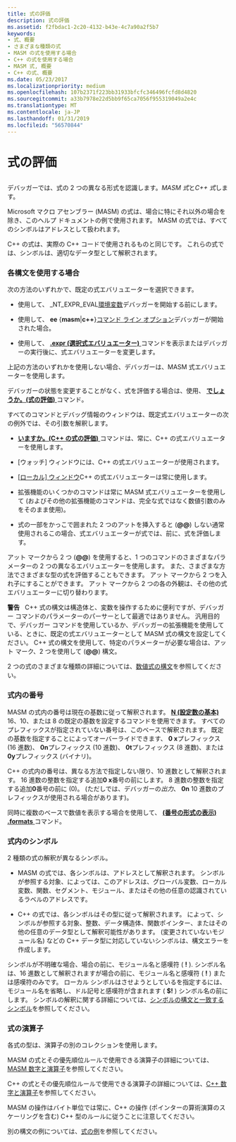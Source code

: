 ```yaml
---
title: 式の評価
description: 式の評価
ms.assetid: f2fbdac1-2c20-4132-b43e-4c7a90a2f5b7
keywords:
- 式、概要
- さまざまな種類の式
- MASM の式を使用する場合
- C++ の式を使用する場合
- MASM 式, 概要
- C++ の式、概要
ms.date: 05/23/2017
ms.localizationpriority: medium
ms.openlocfilehash: 107b2371f223bb31933bfcfc346496fcfd8d4820
ms.sourcegitcommit: a33b7978e22d5bb9f65ca7056f955319049a2e4c
ms.translationtype: MT
ms.contentlocale: ja-JP
ms.lasthandoff: 01/31/2019
ms.locfileid: "56570844"
---
```

# <a name="evaluating-expressions"></a>式の評価


## <span id="ddk_evaluating_expressions_dbg"></span><span id="DDK_EVALUATING_EXPRESSIONS_DBG"></span>


デバッガーでは、式の 2 つの異なる形式を認識します。*MASM 式*と*C++ 式*します。

Microsoft マクロ アセンブラー (MASM) の式は、場合に特にそれ以外の場合を除き、このヘルプ ドキュメントの例で使用されます。 MASM の式では、すべてのシンボルはアドレスとして扱われます。

C++ の式は、実際の C++ コードで使用されるものと同じです。 これらの式では、シンボルは、適切なデータ型として解釈されます。

### <a name="span-idwheneachsyntaxisusedspanspan-idwheneachsyntaxisusedspanwhen-each-syntax-is-used"></a><span id="when_each_syntax_is_used"></span><span id="WHEN_EACH_SYNTAX_IS_USED"></span>各構文を使用する場合

次の方法のいずれかで、既定の式エバリュエーターを選択できます。

-   使用して、 \_NT\_EXPR\_EVAL[環境変数](general-environment-variables.md)デバッガーを開始する前にします。

-   使用して、 **ee** {**masm**|**c++**}[コマンド ライン オプション](command-line-options.md)デバッガーが開始された場合。

-   使用して、 [ **.expr (選択式エバリュエーター)** ](-expr--choose-expression-evaluator-.md)コマンドを表示またはデバッガーの実行後に、式エバリュエーターを変更します。

上記の方法のいずれかを使用しない場合、デバッガーは、MASM 式エバリュエーターを使用します。

デバッガーの状態を変更することがなく、式を評価する場合は、使用、 [**でしょうか。(式の評価)** ](---evaluate-expression-.md)コマンド。

すべてのコマンドとデバッグ情報のウィンドウは、既定式エバリュエーターの次の例外では、その引数を解釈します。

-   [**いますか。(C++ の式の評価)** ](----evaluate-c---expression-.md)コマンドは、常に、C++ の式エバリュエーターを使用します。

-   [ウォッチ] ウィンドウには、C++ の式エバリュエーターが使用されます。

-   [[ローカル] ウィンドウ](locals-window.md)C++ の式エバリュエーターは常に使用します。

-   拡張機能のいくつかのコマンドは常に MASM 式エバリュエーターを使用して (およびその他の拡張機能のコマンドは、完全な式ではなく数値引数のみをそのまま使用)。

-   式の一部をかっこで囲まれた 2 つのアットを挿入すると (**@@**) しない通常使用されるこの場合、式エバリュエーターが式では、前に、式を評価します。

アット マークから 2 つ (**@@**) を使用すると、1 つのコマンドのさまざまなパラメーターの 2 つの異なるエバリュエーターを使用します。 また、さまざまな方法でさまざまな型の式を評価することもできます。 アット マークから 2 つを入れ子にすることができます。 アット マークから 2 つの各の外観は、その他の式エバリュエーターに切り替わります。

**警告**   C++ 式の構文は構造体と、変数を操作するために便利ですが、デバッガー コマンドのパラメーターのパーサーとして最適ではありません。 汎用目的で、デバッガー コマンドを使用しているか、デバッガーの拡張機能を使用している、ときに、既定の式エバリュエーターとして MASM 式の構文を設定してください。 C++ 式の構文を使用して、特定のパラメーターが必要な場合は、アット マーク、2 つを使用して (**@@**) 構文。

 

2 つの式のさまざまな種類の詳細については、[数値式の構文](numerical-expression-syntax.md)を参照してください。

### <a name="span-idnumbersinexpressionsspanspan-idnumbersinexpressionsspannumbers-in-expressions"></a><span id="numbers_in_expressions"></span><span id="NUMBERS_IN_EXPRESSIONS"></span>式内の番号

MASM の式内の番号は現在の基数に従って解釈されます。 [ **N (設定数の基本)** ](n--set-number-base-.md) 16、10、または 8 の既定の基数を設定するコマンドを使用できます。 すべてのプレフィックスが指定されていない番号は、このベースで解釈されます。 既定の基数を指定することによってオーバーライドできます、 **0 x**プレフィックス (16 進数)、 **0n**プレフィックス (10 進数)、 **0t**プレフィックス (8 進数)、または**0y**プレフィックス (バイナリ)。

C++ の式内の番号は、異なる方法で指定しない限り、10 進数として解釈されます。 16 進数の整数を指定する追加**0 x**番号の前にします。 8 進数の整数を指定する追加**0**番号の前に (0)。 (ただしでは、デバッガーの*出力*、 **0n** 10 進数のプレフィックスが使用される場合があります)。

同時に複数のベースで数値を表示する場合を使用して、 [ **(番号の形式の表示) .formats** ](-formats--show-number-formats-.md)コマンド。

### <a name="span-idsymbolsinexpressionsspanspan-idsymbolsinexpressionsspansymbols-in-expressions"></a><span id="symbols_in_expressions"></span><span id="SYMBOLS_IN_EXPRESSIONS"></span>式内のシンボル

2 種類の式の解釈が異なるシンボル。

-   MASM の式では、各シンボルは、アドレスとして解釈されます。 シンボルが参照する対象、によっては、このアドレスは、グローバル変数、ローカル変数、関数、セグメント、モジュール、またはその他の任意の認識されているラベルのアドレスです。

-   C++ の式では、各シンボルはその型に従って解釈されます。 によって、シンボルが参照する対象、整数、データ構造体、関数ポインター、またはその他の任意のデータ型として解釈可能性があります。 (変更されていないモジュール名) などの C++ データ型に対応していないシンボルは、構文エラーを作成します。

シンボルが不明確な場合、場合の前に、モジュール名と感嘆符 ( **!** ). シンボル名は、16 進数として解釈されますが場合の前に、モジュール名と感嘆符 ( **!** ) または感嘆符のみです。 ローカル シンボルはさせようとしているを指定するには、モジュール名を省略し、ドル記号と感嘆符が含まれます ( **$!** ) シンボル名の前にします。 シンボルの解釈に関する詳細については、[シンボルの構文と一致するシンボル](symbol-syntax-and-symbol-matching.md)を参照してください。

### <a name="span-idoperatorsinexpressionsspanspan-idoperatorsinexpressionsspanoperators-in-expressions"></a><span id="operators_in_expressions"></span><span id="OPERATORS_IN_EXPRESSIONS"></span>式の演算子

各式の型は、演算子の別のコレクションを使用します。

MASM の式とその優先順位ルールで使用できる演算子の詳細については、[MASM 数字と演算子](masm-numbers-and-operators.md)を参照してください。

C++ の式とその優先順位ルールで使用できる演算子の詳細については、[C++ 数字と演算子](c---numbers-and-operators.md)を参照してください。

MASM の操作はバイト単位では常に、C++ の操作 (ポインターの算術演算のスケーリングを含む) C++ 型のルールに従うことに注意してください。

別の構文の例については、[式の例](expression-examples.md)を参照してください。

 

 





